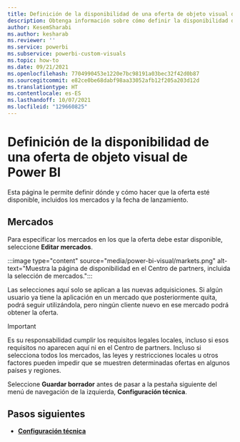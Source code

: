 ```yaml
---
title: Definición de la disponibilidad de una oferta de objeto visual de Power BI en el Centro de partners para Microsoft AppSource
description: Obtenga información sobre cómo definir la disponibilidad de una oferta de objeto visual de Power BI en el Centro de partners.
author: KesemSharabi
ms.author: kesharab
ms.reviewer: ''
ms.service: powerbi
ms.subservice: powerbi-custom-visuals
ms.topic: how-to
ms.date: 09/21/2021
ms.openlocfilehash: 7704990453e1220e7bc98191a03bec32f42d0b87
ms.sourcegitcommit: e82ce0be68dabf98aa33052afb12f205a203d12d
ms.translationtype: HT
ms.contentlocale: es-ES
ms.lasthandoff: 10/07/2021
ms.locfileid: "129660825"
---
```

# <a name="define-the-availability-of-a-power-bi-visual-offer"></a>Definición de la disponibilidad de una oferta de objeto visual de Power BI

Esta página le permite definir dónde y cómo hacer que la oferta esté disponible, incluidos los mercados y la fecha de lanzamiento.

## <a name="markets"></a>Mercados

Para especificar los mercados en los que la oferta debe estar disponible, seleccione **Editar mercados**.

:::image type="content" source="media/power-bi-visual/markets.png" alt-text="Muestra la página de disponibilidad en el Centro de partners, incluida la selección de mercados.":::

Las selecciones aquí solo se aplican a las nuevas adquisiciones. Si algún usuario ya tiene la aplicación en un mercado que posteriormente quita, podrá seguir utilizándola, pero ningún cliente nuevo en ese mercado podrá obtener la oferta.

>[!IMPORTANT]
>Es su responsabilidad cumplir los requisitos legales locales, incluso si esos requisitos no aparecen aquí ni en el Centro de partners. Incluso si selecciona todos los mercados, las leyes y restricciones locales u otros factores pueden impedir que se muestren determinadas ofertas en algunos países y regiones.

Seleccione **Guardar borrador** antes de pasar a la pestaña siguiente del menú de navegación de la izquierda, **Configuración técnica**.

## <a name="next-steps"></a>Pasos siguientes

- [**Configuración técnica**](power-bi-visual-technical-configuration.md)

